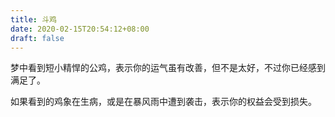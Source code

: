 ```yaml
---
title: 斗鸡
date: 2020-02-15T20:54:12+08:00
draft: false
---
```


梦中看到短小精悍的公鸡，表示你的运气虽有改善，但不是太好，不过你已经感到满足了。

如果看到的鸡象在生病，或是在暴风雨中遭到袭击，表示你的权益会受到损失。

